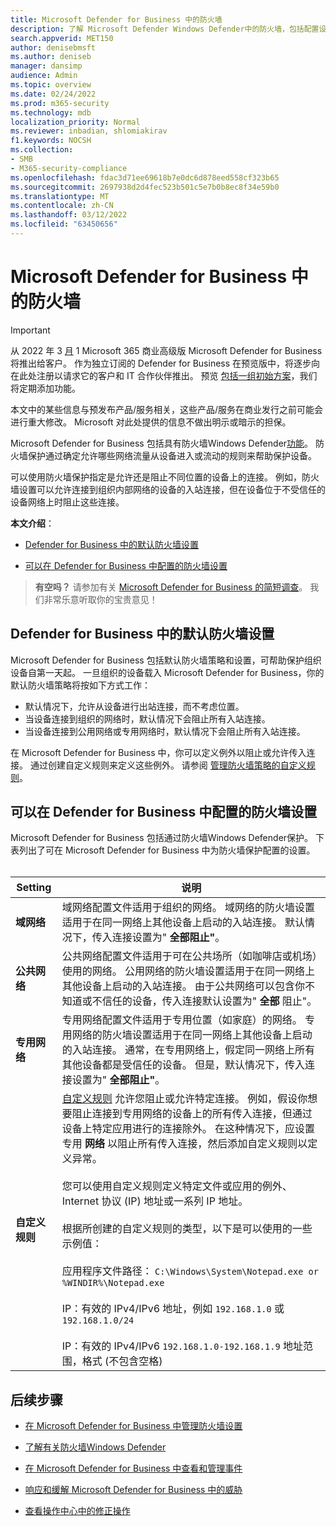 ```yaml
---
title: Microsoft Defender for Business 中的防火墙
description: 了解 Microsoft Defender Windows Defender中的防火墙，包括配置设置
search.appverid: MET150
author: denisebmsft
ms.author: deniseb
manager: dansimp
audience: Admin
ms.topic: overview
ms.date: 02/24/2022
ms.prod: m365-security
ms.technology: mdb
localization_priority: Normal
ms.reviewer: inbadian, shlomiakirav
f1.keywords: NOCSH
ms.collection:
- SMB
- M365-security-compliance
ms.openlocfilehash: fdac3d71ee69618b7e0dc6d878eed558cf323b65
ms.sourcegitcommit: 2697938d2d4fec523b501c5e7b0b8ec8f34e59b0
ms.translationtype: MT
ms.contentlocale: zh-CN
ms.lasthandoff: 03/12/2022
ms.locfileid: "63450656"
---
```

# <a name="firewall-in-microsoft-defender-for-business"></a>Microsoft Defender for Business 中的防火墙

> [!IMPORTANT]
> 从 2022 年 3 [月](../../business-premium/index.md) 1 Microsoft 365 商业高级版 Microsoft Defender for Business 将推出给客户。 作为独立订阅的 Defender for Business 在预览版中，将逐步向在此处注册以请求它的客户和 IT 合作伙伴[](https://aka.ms/mdb-preview)推出。 预览 [包括一组初始方案](mdb-tutorials.md#try-these-preview-scenarios)，我们将定期添加功能。
> 
> 本文中的某些信息与预发布产品/服务相关，这些产品/服务在商业发行之前可能会进行重大修改。 Microsoft 对此处提供的信息不做出明示或暗示的担保。 

Microsoft Defender for Business 包括具有防火墙Windows Defender[功能](/windows/security/threat-protection/windows-firewall/windows-firewall-with-advanced-security)。 防火墙保护通过确定允许哪些网络流量从设备进入或流动的规则来帮助保护设备。 

可以使用防火墙保护指定是允许还是阻止不同位置的设备上的连接。 例如，防火墙设置可以允许连接到组织内部网络的设备的入站连接，但在设备位于不受信任的设备网络上时阻止这些连接。

**本文介绍**：

- [Defender for Business 中的默认防火墙设置](#default-firewall-settings-in-defender-for-business)

- [可以在 Defender for Business 中配置的防火墙设置](#firewall-settings-you-can-configure-in-defender-for-business)

>
> **有空吗？**
> 请参加有关 <a href="https://microsoft.qualtrics.com/jfe/form/SV_0JPjTPHGEWTQr4y" target="_blank">Microsoft Defender for Business 的简短调查</a>。 我们非常乐意听取你的宝贵意见！
>

## <a name="default-firewall-settings-in-defender-for-business"></a>Defender for Business 中的默认防火墙设置

Microsoft Defender for Business 包括默认防火墙策略和设置，可帮助保护组织设备自第一天起。 一旦组织的设备载入 Microsoft Defender for Business，你的默认防火墙策略将按如下方式工作：

- 默认情况下，允许从设备进行出站连接，而不考虑位置。
- 当设备连接到组织的网络时，默认情况下会阻止所有入站连接。
- 当设备连接到公用网络或专用网络时，默认情况下会阻止所有入站连接。

在 Microsoft Defender for Business 中，你可以定义例外以阻止或允许传入连接。 通过创建自定义规则来定义这些例外。 请参阅 [管理防火墙策略的自定义规则](mdb-custom-rules-firewall.md)。

## <a name="firewall-settings-you-can-configure-in-defender-for-business"></a>可以在 Defender for Business 中配置的防火墙设置

Microsoft Defender for Business 包括通过防火墙Windows Defender保护。 下表列出了可在 Microsoft Defender for Business 中为防火墙保护配置的设置。 <br/><br/>

| Setting | 说明 |
|--|--|
| **域网络** | 域网络配置文件适用于组织的网络。 域网络的防火墙设置适用于在同一网络上其他设备上启动的入站连接。 默认情况下，传入连接设置为" **全部阻止"**。  |
| **公共网络** | 公共网络配置文件适用于可在公共场所（如咖啡店或机场）使用的网络。 公用网络的防火墙设置适用于在同一网络上其他设备上启动的入站连接。 由于公共网络可以包含你不知道或不信任的设备，传入连接默认设置为" **全部** 阻止"。  |
| **专用网络** | 专用网络配置文件适用于专用位置（如家庭）的网络。 专用网络的防火墙设置适用于在同一网络上其他设备上启动的入站连接。 通常，在专用网络上，假定同一网络上所有其他设备都是受信任的设备。 但是，默认情况下，传入连接设置为" **全部阻止"**。 |
| **自定义规则** | [自定义规则](mdb-custom-rules-firewall.md) 允许您阻止或允许特定连接。 例如，假设你想要阻止连接到专用网络的设备上的所有传入连接，但通过设备上特定应用进行的连接除外。 在这种情况下，应设置专用 **网络** 以阻止所有传入连接，然后添加自定义规则以定义异常。 <br/><br/>您可以使用自定义规则定义特定文件或应用的例外、Internet 协议 (IP) 地址或一系列 IP 地址。 <br/><br/>根据所创建的自定义规则的类型，以下是可以使用的一些示例值： <br/><br/>应用程序文件路径： `C:\Windows\System\Notepad.exe or %WINDIR%\Notepad.exe` <br/><br/>IP：有效的 IPv4/IPv6 地址，例如 `192.168.1.0` 或 `192.168.1.0/24` <br/><br/>IP：有效的 IPv4/IPv6 `192.168.1.0-192.168.1.9` 地址范围，格式 (不包含空格)  |

## <a name="next-steps"></a>后续步骤

- [在 Microsoft Defender for Business 中管理防火墙设置](mdb-custom-rules-firewall.md)

- [了解有关防火墙Windows Defender](/windows/security/threat-protection/windows-firewall/windows-firewall-with-advanced-security)

- [在 Microsoft Defender for Business 中查看和管理事件](mdb-view-manage-incidents.md)

- [响应和缓解 Microsoft Defender for Business 中的威胁](mdb-respond-mitigate-threats.md)

- [查看操作中心中的修正操作](mdb-review-remediation-actions.md)